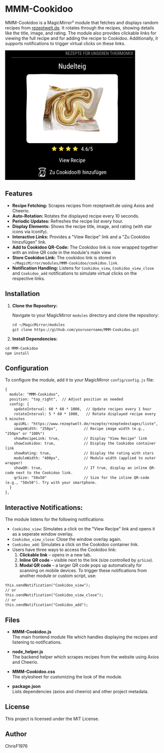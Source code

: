 # MMM-Cookidoo

MMM-Cookidoo is a MagicMirror² module that fetches and displays random recipes from [rezeptwelt.de](https://www.rezeptwelt.de/rezepte/rezeptedestages/liste). It rotates through the recipes, showing details like the title, image, and rating. The module also provides clickable links for viewing the full recipe and for adding the recipe to Cookidoo. Additionally, it supports notifications to trigger virtual clicks on these links.

![MMM-Cook](./MMM-Cookidoo.png)

## Features

- **Recipe Fetching:** Scrapes recipes from rezeptwelt.de using Axios and Cheerio.
- **Auto-Rotation:** Rotates the displayed recipe every 10 seconds.
- **Periodic Updates:** Refreshes the recipe list every hour.
- **Display Elements:** Shows the recipe title, image, and rating (with star icons via Iconify).
- **Interactive Links:** Provides a "View Recipe" link and a "Zu Cookidoo hinzufügen" link.
- **Add to Cookidoo QR-Code:** The Cookidoo link is now wrapped together with an inline QR code in the module's main view.
- **Store Cookidoo Link:** The cookidoo link is stored in `~/MagicMirror/modules/MMM-Cookidoo/cookidoo.link`.
- **Notification Handling:** Listens for `Cookidoo_view`, `Cookidoo_view_close` and `Cookidoo_add` notifications to simulate virtual clicks on the respective links.

## Installation

1. **Clone the Repository:**

   Navigate to your MagicMirror `modules` directory and clone the repository:

   ```
   cd ~/MagicMirror/modules
   git clone https://github.com/yourusername/MMM-Cookidoo.git
   ```

2. **Install Dependencies:**

```
cd MMM-Cookidoo
npm install
```

## Configuration

To configure the module, add it to your MagicMirror `config/config.js` file:
```
{
  module: "MMM-Cookidoo",
  position: "top_right",  // Adjust position as needed
  config: {
    updateInterval: 60 * 60 * 1000,  // Update recipes every 1 hour
    rotateInterval: 5 * 60 * 1000,   // Rotate displayed recipe every 5 minutes
    apiURL: "https://www.rezeptwelt.de/rezepte/rezeptedestages/liste",
    imageWidth: "250px",            // Recipe image width (e.g., "250px" or "100%")
    showRecipeLink: true,           // Display "View Recipe" link
    showCookidoo: true,             // Display the Cookidoo container link
    showRating: true,               // Display the rating with stars
    moduleWidth: "400px",           // Module width (applied to outer wrapper)
    showQR: true,                   // If true, display an inline QR-code next to the Cookidoo link.
    qrSize: "50x50"                 // Size for the inline QR-code (e.g., "50x50"). Try with your smartphone.
  }
},
```



## Interactive Notifications:
The module listens for the following notifications:
- `Cookidoo_view`: Simulates a click on the "View Recipe" link and opens it as a seperate window overlay.
- `Cookidoo_view_close`: Close the window overlay again.
- `Cookidoo_add`: Simulates a click on the Cookidoo container link.
- Users have three ways to access the Cookidoo link:
  1. **Clickable link** – opens in a new tab.
  2. **Inline QR code** – visible next to the link (size controlled by `qrSize`).
  3. **Modal QR code** – a larger QR code pops up automatically for scanning on mobile devices.
To trigger these notifications from another module or custom script, use:
```
this.sendNotification("Cookidoo_view");
// or
this.sendNotification("Cookidoo_view_close");
// or
this.sendNotification("Cookidoo_add");
```


## Files

- **MMM-Cookidoo.js**  
  The main frontend module file which handles displaying the recipes and listening to notifications.

- **node_helper.js**  
  The backend helper which scrapes recipes from the website using Axios and Cheerio.

- **MMM-Cookidoo.css**  
  The stylesheet for customizing the look of the module.

- **package.json**  
  Lists dependencies (axios and cheerio) and other project metadata.

## License

This project is licensed under the MIT License.

## Author

ChrisF1976
